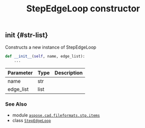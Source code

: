 ﻿---
title: StepEdgeLoop constructor
second_title: Aspose.CAD for Python via .NET API References
description: 
type: docs
weight: 10
url: /python-net/aspose.cad.fileformats.stp.items/stepedgeloop/__init__/
is_root: false
---

## __init__ {#str-list}

Constructs a new instance of StepEdgeLoop



```python
def __init__(self, name, edge_list):
    ...
```


| Parameter | Type | Description |
| :- | :- | :- |
| name | str |  |
| edge_list | list |  |



### See Also
* module [`aspose.cad.fileformats.stp.items`](../../)
* class [`StepEdgeLoop`](/cad/python-net/aspose.cad.fileformats.stp.items/stepedgeloop)
